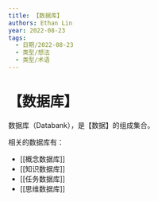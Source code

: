 ```yaml
---
title: 【数据库】
authors: Ethan Lin
year: 2022-08-23 
tags:
  - 日期/2022-08-23 
  - 类型/想法 
  - 类型/术语 
---
```



# 【数据库】






数据库（Databank），是【数据】的组成集合。

相关的数据库有：
- [[概念数据库]]
- [[知识数据库]]
- [[任务数据库]]
- [[思维数据库]]

